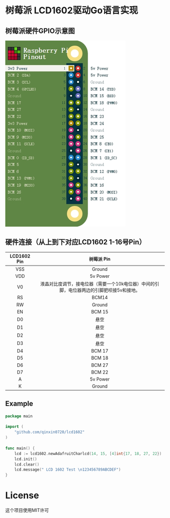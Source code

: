 # 树莓派 LCD1602驱动Go语言实现

## 树莓派硬件GPIO示意图
![avatar](raspberrypi.jpg)

## 硬件连接（从上到下对应LCD1602 1-16号Pin）

| LCD1602 Pin |                          树莓派 Pin                          |
| :---------: | :----------------------------------------------------------: |
|     VSS     |                            Ground                            |
|     VDD     |                           5v Power                           |
|     V0      | 液晶对比度调节，接电位器（需要一个10k电位器）中间的引脚，电位器两边的引脚肥呗接5v和接地。 |
|     RS      |                            BCM14                             |
|     RW      |                            Ground                            |
|     EN      |                            BCM 15                            |
|     D0      |                             悬空                             |
|     D1      |                             悬空                             |
|     D2      |                             悬空                             |
|     D3      |                             悬空                             |
|     D4      |                            BCM 17                            |
|     D5      |                            BCM 18                            |
|     D6      |                            BCM 27                            |
|     D7      |                            BCM 22                            |
|      A      |                           5v Power                           |
|      K      |                            Ground                            |

## Example

```go
package main

import (
    "github.com/qinxin0720/lcd1602"
)

func main() {
    lcd := lcd1602.newAdafruitCharlcd(14, 15, [4]int{17, 18, 27, 22})
    lcd.init()
    lcd.clear()
    lcd.message(" LCD 1602 Test \n123456789ABCDEF")
}

```

# License

这个项目使用MIT许可